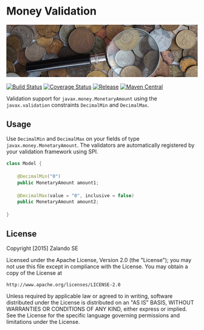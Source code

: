 # Money Validation

[![Money magnifier](docs/money-validation.jpg)](https://pixabay.com/en/coins-handful-russia-ruble-kopek-650779/)

[![Build Status](https://img.shields.io/travis/zalando/money-validation.svg)](https://travis-ci.org/zalando/money-validation)
[![Coverage Status](https://img.shields.io/coveralls/zalando/money-validation.svg)](https://coveralls.io/r/zalando/money-validation)
[![Release](https://img.shields.io/github/release/zalando/money-validation.svg)](https://github.com/zalando/money-validation/releases)
[![Maven Central](https://img.shields.io/maven-central/v/org.zalando/money-validation.svg)](https://maven-badges.herokuapp.com/maven-central/org.zalando/money-validation)

Validation support for `javax.money.MonetaryAmount` using the `javax.validation` constraints `DecimalMin` and `DecimalMax`.

## Usage

Use `DecimalMin` and `DecimalMax` on your fields of type `javax.money.MonetaryAmount`. The validators are automatically 
registered by your validation framework using SPI.

```java
class Model {

    @DecimalMin("0")
    public MonetaryAmount amount1;
    
    @DecimalMax(value = "0", inclusive = false)
    public MonetaryAmount amount2;
        
}
```

## License

Copyright [2015] Zalando SE

Licensed under the Apache License, Version 2.0 (the "License");
you may not use this file except in compliance with the License.
You may obtain a copy of the License at

    http://www.apache.org/licenses/LICENSE-2.0

Unless required by applicable law or agreed to in writing, software
distributed under the License is distributed on an "AS IS" BASIS,
WITHOUT WARRANTIES OR CONDITIONS OF ANY KIND, either express or implied.
See the License for the specific language governing permissions and
limitations under the License.
